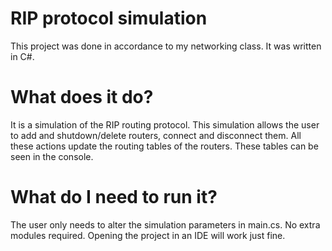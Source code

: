 # RIP protocol simulation
This project was done in accordance to my networking class. It was written in C#.
# What does it do?
It is a simulation of the RIP routing protocol.
This simulation allows the user to add and shutdown/delete routers, connect and disconnect them.
All these actions update the routing tables of the routers. These tables can be seen in the console.
# What do I need to run it?
The user only needs to alter the simulation parameters in main.cs. No extra modules required.
Opening the project in an IDE will work just fine.
